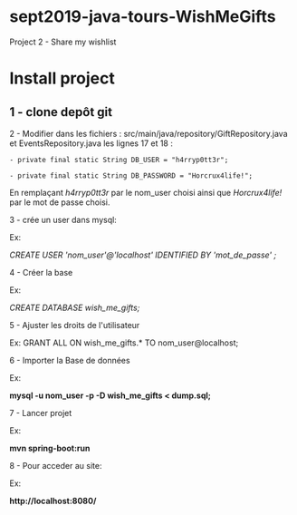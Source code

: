 # sept2019-java-tours-WishMeGifts

Project 2 - Share my wishlist

# Install project

## 1 - clone depôt git

2 - Modifier dans les fichiers : src/main/java/repository/GiftRepository.java  et EventsRepository.java les lignes 17 et 18 :

    - private final static String DB_USER = "h4rryp0tt3r";

    - private final static String DB_PASSWORD = "Horcrux4life!";

En remplaçant  *h4rryp0tt3r*  par le nom_user choisi ainsi que  *Horcrux4life!*  par le mot de passe choisi.

3 - crée un user dans mysql:

Ex:


*CREATE USER 'nom_user'@'localhost' IDENTIFIED BY 'mot_de_passe' ;*

4 - Créer la base 

Ex:

*CREATE DATABASE wish_me_gifts;*

5 - Ajuster les droits de l'utilisateur 

Ex: GRANT ALL ON wish_me_gifts.* TO nom_user@localhost;

6 - Importer la Base de données

Ex:

**mysql -u nom_user -p -D wish_me_gifts < dump.sql;**

7 - Lancer projet

Ex: 

**mvn spring-boot:run**

8 - Pour acceder au site:

Ex:

**http://localhost:8080/** 

